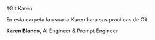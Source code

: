 #Git Karen

En esta carpeta la usuaria Karen hara sus practicas de Git.

**Karen Blanco**, AI Engineer & Prompt Engineer
 
